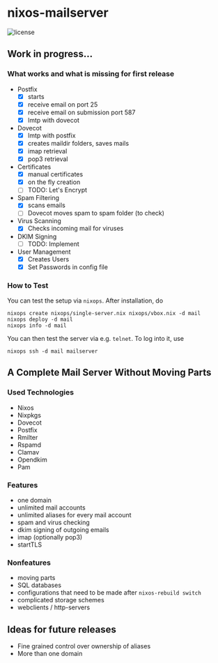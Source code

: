 # nixos-mailserver
![license](https://img.shields.io/badge/license-GPL3-brightgreen.svg)

## Work in progress...

### What works and what is missing for first release
 * Postfix
    - [x] starts
    - [x] receive email on port 25
    - [x] receive email on submission port 587
    - [x] lmtp with dovecot
 * Dovecot
    - [x] lmtp with postfix
    - [x] creates maildir folders, saves mails
    - [x] imap retrieval
    - [x] pop3 retrieval
 * Certificates
    - [x] manual certificates
    - [x] on the fly creation
    - [ ] TODO: Let's Encrypt
 * Spam Filtering
    - [x] scans emails
    - [ ] Dovecot moves spam to spam folder (to check)
 * Virus Scanning
    - [x] Checks incoming mail for viruses
 * DKIM Signing
    - [ ] TODO: Implement
 * User Management
    - [x] Creates Users
    - [x] Set Passwords in config file

### How to Test

You can test the setup via `nixops`. After installation, do

```
nixops create nixops/single-server.nix nixops/vbox.nix -d mail
nixops deploy -d mail
nixops info -d mail
```

You can then test the server via e.g. `telnet`. To log into it, use

```
nixops ssh -d mail mailserver
```

## A Complete Mail Server Without Moving Parts

### Used Technologies
 * Nixos
 * Nixpkgs
 * Dovecot
 * Postfix
 * Rmilter
 * Rspamd
 * Clamav
 * Opendkim
 * Pam

### Features
 * one domain
 * unlimited mail accounts
 * unlimited aliases for every mail account
 * spam and virus checking
 * dkim signing of outgoing emails
 * imap (optionally pop3)
 * startTLS

### Nonfeatures
 * moving parts
 * SQL databases
 * configurations that need to be made after `nixos-rebuild switch`
 * complicated storage schemes
 * webclients / http-servers

## Ideas for future releases
 * Fine grained control over ownership of aliases
 * More than one domain
